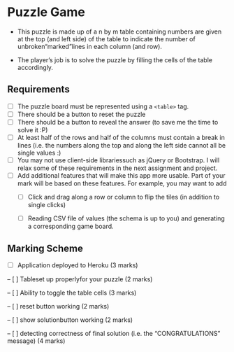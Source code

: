 # Puzzle Game

- This puzzle is made up of a n by m table containing numbers are given at the top (and left side) of the table to indicate the number of unbroken“marked”lines in each column (and row).

- The player’s job is to solve the puzzle by filling the cells of the table accordingly. 



## Requirements

- [ ] The puzzle board must be represented using a ```<table>``` tag.
- [ ] There should be a button to reset the puzzle 
- [ ] There should be a button to reveal the answer (to save me the time to solve it :P)
- [ ] At least half of the rows and half of the columns must contain a break in lines (i.e. the numbers along the top and along the left side cannot all be single values :)
- [ ] You may not use client-side librariessuch as jQuery or Bootstrap. I will relax some of these requirements in the next assignment and project.
- [ ] Add additional features that will make this app more usable.  Part of your mark will be based on these features.  For example, you may want to add
    - [ ] Click and drag along a row or column to flip the tiles (in addition to single clicks)
    - [ ] Reading CSV file of values (the schema is up to you) and generating a corresponding game board.


## Marking Scheme

- [ ] Application deployed to Heroku (3 marks)

– [ ] Tableset up properlyfor your puzzle (2 marks)

– [ ] Ability to toggle the table cells (3 marks)

– [ ] reset button working (2 marks)

– [ ] show solutionbutton working (2 marks)

– [ ] detecting correctness of final solution (i.e. the “CONGRATULATIONS” message) (4 marks)